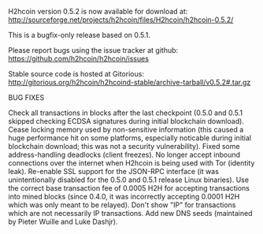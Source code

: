 H2hcoin version 0.5.2 is now available for download at:
http://sourceforge.net/projects/h2hcoin/files/H2hcoin/h2hcoin-0.5.2/

This is a bugfix-only release based on 0.5.1.

Please report bugs using the issue tracker at github:
https://github.com/h2hcoin/h2hcoin/issues

Stable source code is hosted at Gitorious:
http://gitorious.org/h2hcoin/h2hcoind-stable/archive-tarball/v0.5.2#.tar.gz

BUG FIXES

Check all transactions in blocks after the last checkpoint (0.5.0 and 0.5.1 skipped checking ECDSA signatures during initial blockchain download).
Cease locking memory used by non-sensitive information (this caused a huge performance hit on some platforms, especially noticable during initial blockchain download; this was
not a security vulnerability).
Fixed some address-handling deadlocks (client freezes).
No longer accept inbound connections over the internet when H2hcoin is being used with Tor (identity leak).
Re-enable SSL support for the JSON-RPC interface (it was unintentionally disabled for the 0.5.0 and 0.5.1 release Linux binaries).
Use the correct base transaction fee of 0.0005 H2H for accepting transactions into mined blocks (since 0.4.0, it was incorrectly accepting 0.0001 H2H which was only meant to be relayed).
Don't show "IP" for transactions which are not necessarily IP transactions.
Add new DNS seeds (maintained by Pieter Wuille and Luke Dashjr).
